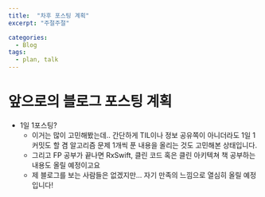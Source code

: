 ```yaml
---
title:  "차후 포스팅 계획"
excerpt: "주절주절"

categories:
  - Blog
tags:
  - plan, talk
---
```


# 앞으로의 블로그 포스팅 계획
- 1일 1포스팅?
  - 이거는 많이 고민해봤는데.. 간단하게 TIL이나 정보 공유쪽이 아니더라도 1일 1커밋도 할 겸 알고리즘 문제 1개씩 푼 내용을 올리는 것도 고민해본 상태입니다.
  - 그리고 FP 공부가 끝나면 RxSwift, 클린 코드 혹은 클린 아키텍쳐 책 공부하는 내용도 올릴 예정이고요
  - 제 블로그를 보는 사람들은 없겠지만... 자기 만족의 느낌으로 열심히 올릴 예정입니다!
